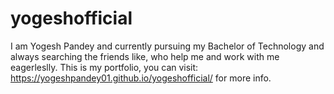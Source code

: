 # yogeshofficial
I am Yogesh Pandey and currently pursuing my Bachelor of Technology and always searching the friends like, who help me and work with me eagerleslly. 
This is my portfolio, you can visit:  https://yogeshpandey01.github.io/yogeshofficial/ for more info.
